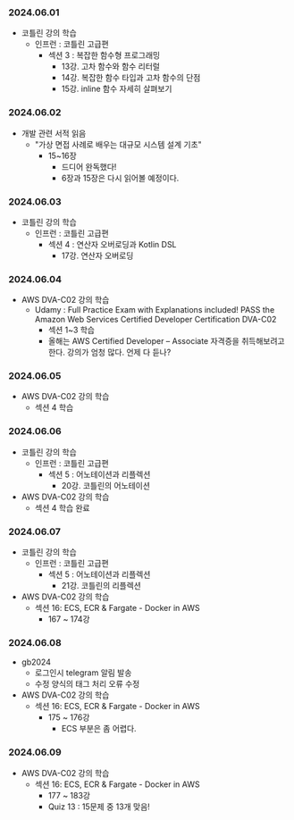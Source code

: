 ### 2024.06.01
- 코틀린 강의 학습
  - 인프런 : 코틀린 고급편
    - 섹션 3 : 복잡한 함수형 프로그래밍
      - 13강. 고차 함수와 함수 리터럴
      - 14강. 복잡한 함수 타입과 고차 함수의 단점
      - 15강. inline 함수 자세히 살펴보기

### 2024.06.02
- 개발 관련 서적 읽음
  - "가상 면접 사례로 배우는 대규모 시스템 설계 기초"
    - 15~16장
      - 드디어 완독했다!
      - 6장과 15장은 다시 읽어볼 예정이다.

### 2024.06.03
- 코틀린 강의 학습
  - 인프런 : 코틀린 고급편
    - 섹션 4 : 연산자 오버로딩과 Kotlin DSL
      - 17강. 연산자 오버로딩

### 2024.06.04
- AWS DVA-C02 강의 학습
  - Udamy : Full Practice Exam with Explanations included! PASS the Amazon Web Services Certified Developer Certification DVA-C02
    - 섹션 1~3 학습
    - 올해는 AWS Certified Developer – Associate 자격증을 취득해보려고 한다. 강의가 엄청 많다. 언제 다 듣나?

### 2024.06.05
- AWS DVA-C02 강의 학습
  - 섹션 4 학습

### 2024.06.06
- 코틀린 강의 학습
  - 인프런 : 코틀린 고급편
    - 섹션 5 : 어노테이션과 리플렉션
      - 20강. 코틀린의 어노테이션
- AWS DVA-C02 강의 학습
  - 섹션 4 학습 완료

### 2024.06.07
- 코틀린 강의 학습
  - 인프런 : 코틀린 고급편
    - 섹션 5 : 어노테이션과 리플렉션
      - 21강. 코틀린의 리플렉션
- AWS DVA-C02 강의 학습
  - 섹션 16: ECS, ECR & Fargate - Docker in AWS
    - 167 ~ 174강

### 2024.06.08
- gb2024
  - 로그인시 telegram 알림 발송
  - 수정 양식의 태그 처리 오류 수정
- AWS DVA-C02 강의 학습
  - 섹션 16: ECS, ECR & Fargate - Docker in AWS
    - 175 ~ 176강
      - ECS 부분은 좀 어렵다.

### 2024.06.09
- AWS DVA-C02 강의 학습
  - 섹션 16: ECS, ECR & Fargate - Docker in AWS
    - 177 ~ 183강
    - Quiz 13 : 15문제 중 13개 맞음!

